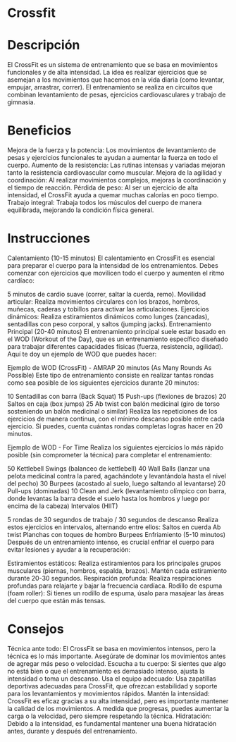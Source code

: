 # Crossfit

# Descripción
El CrossFit es un sistema de entrenamiento que se basa en movimientos funcionales y de alta intensidad. La idea es realizar ejercicios que se asemejan a los movimientos que hacemos en la vida diaria (como levantar, empujar, arrastrar, correr). El entrenamiento se realiza en circuitos que combinan levantamiento de pesas, ejercicios cardiovasculares y trabajo de gimnasia.

# Beneficios
Mejora de la fuerza y la potencia: Los movimientos de levantamiento de pesas y ejercicios funcionales te ayudan a aumentar la fuerza en todo el cuerpo.
Aumento de la resistencia: Las rutinas intensas y variadas mejoran tanto la resistencia cardiovascular como muscular.
Mejora de la agilidad y coordinación: Al realizar movimientos complejos, mejoras la coordinación y el tiempo de reacción.
Pérdida de peso: Al ser un ejercicio de alta intensidad, el CrossFit ayuda a quemar muchas calorías en poco tiempo.
Trabajo integral: Trabaja todos los músculos del cuerpo de manera equilibrada, mejorando la condición física general.

# Instrucciones
Calentamiento (10-15 minutos)
El calentamiento en CrossFit es esencial para preparar el cuerpo para la intensidad de los entrenamientos. Debes comenzar con ejercicios que movilicen todo el cuerpo y aumenten el ritmo cardíaco:

5 minutos de cardio suave (correr, saltar la cuerda, remo).
Movilidad articular: Realiza movimientos circulares con los brazos, hombros, muñecas, caderas y tobillos para activar las articulaciones.
Ejercicios dinámicos: Realiza estiramientos dinámicos como lunges (zancadas), sentadillas con peso corporal, y saltos (jumping jacks).
Entrenamiento Principal (20-40 minutos)
El entrenamiento principal suele estar basado en el WOD (Workout of the Day), que es un entrenamiento específico diseñado para trabajar diferentes capacidades físicas (fuerza, resistencia, agilidad). Aquí te doy un ejemplo de WOD que puedes hacer:

Ejemplo de WOD (CrossFit) - AMRAP 20 minutos (As Many Rounds As Possible)
Este tipo de entrenamiento consiste en realizar tantas rondas como sea posible de los siguientes ejercicios durante 20 minutos:

10 Sentadillas con barra (Back Squat)
15 Push-ups (flexiones de brazos)
20 Saltos en caja (box jumps)
25 Ab twist con balón medicinal (giro de torso sosteniendo un balón medicinal o similar)
Realiza las repeticiones de los ejercicios de manera continua, con el mínimo descanso posible entre cada ejercicio. Si puedes, cuenta cuántas rondas completas logras hacer en 20 minutos.

Ejemplo de WOD - For Time
Realiza los siguientes ejercicios lo más rápido posible (sin comprometer la técnica) para completar el entrenamiento:

50 Kettlebell Swings (balanceo de kettlebell)
40 Wall Balls (lanzar una pelota medicinal contra la pared, agachándote y levantándola hasta el nivel del pecho)
30 Burpees (acostado al suelo, luego saltando al levantarse)
20 Pull-ups (dominadas)
10 Clean and Jerk (levantamiento olímpico con barra, donde levantas la barra desde el suelo hasta los hombros y luego por encima de la cabeza)
Intervalos (HIIT)

5 rondas de 30 segundos de trabajo / 30 segundos de descanso
Realiza estos ejercicios en intervalos, alternando entre ellos:
Saltos en cuerda
Ab twist
Planchas con toques de hombro
Burpees
Enfriamiento (5-10 minutos)
Después de un entrenamiento intenso, es crucial enfriar el cuerpo para evitar lesiones y ayudar a la recuperación:

Estiramientos estáticos: Realiza estiramientos para los principales grupos musculares (piernas, hombros, espalda, brazos). Mantén cada estiramiento durante 20-30 segundos.
Respiración profunda: Realiza respiraciones profundas para relajarte y bajar la frecuencia cardíaca.
Rodillo de espuma (foam roller): Si tienes un rodillo de espuma, úsalo para masajear las áreas del cuerpo que están más tensas.

# Consejos
Técnica ante todo: El CrossFit se basa en movimientos intensos, pero la técnica es lo más importante. Asegúrate de dominar los movimientos antes de agregar más peso o velocidad.
Escucha a tu cuerpo: Si sientes que algo no está bien o que el entrenamiento es demasiado intenso, ajusta la intensidad o toma un descanso.
Usa el equipo adecuado: Usa zapatillas deportivas adecuadas para CrossFit, que ofrezcan estabilidad y soporte para los levantamientos y movimientos rápidos.
Mantén la intensidad: CrossFit es eficaz gracias a su alta intensidad, pero es importante mantener la calidad de los movimientos. A medida que progresas, puedes aumentar la carga o la velocidad, pero siempre respetando la técnica.
Hidratación: Debido a la intensidad, es fundamental mantener una buena hidratación antes, durante y después del entrenamiento.

